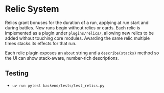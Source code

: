 # Relic System

Relics grant bonuses for the duration of a run, applying at run start and during battles.
New runs begin without relics or cards.
Each relic is implemented as a plugin under `plugins/relics/`, allowing new relics
to be added without touching core modules. Awarding the same relic multiple times stacks its effects for that run.

Each relic plugin exposes an `about` string and a `describe(stacks)` method so the
UI can show stack-aware, number-rich descriptions.

## Testing
- `uv run pytest backend/tests/test_relics.py`
